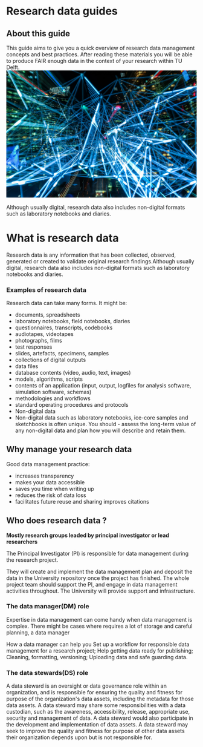 # Research data guides
## About this guide
This guide aims to give you a quick overview of research data management concepts and best practices. After reading these materials you will be able to produce FAIR enough data in the context of your research within TU Delft.
![Research software](../img/rd_intro.jpg) 

<!-- ## Research data management explained
- What is research data?
- What is research data?
- Why manage research data?
- Research data lifecycle
- Research data is any information that has been collected, observed, generated or created to validate original research findings. -->

Although usually digital, research data also includes non-digital formats such as laboratory notebooks and diaries.
# What is research data 
Research data is any information that has been collected, observed, generated or created to validate original research findings.Although usually digital, research data also includes non-digital formats such as laboratory notebooks and diaries.

### Examples of research data
Research data can take many forms. It might be:
- documents, spreadsheets
- laboratory notebooks, field notebooks, diaries
- questionnaires, transcripts, codebooks
- audiotapes, videotapes
- photographs, films
- test responses
- slides, artefacts, specimens, samples
- collections of digital outputs
- data files
- database contents (video, audio, text, images)
- models, algorithms, scripts
- contents of an application (input, output, logfiles for analysis software, simulation software, schemas)
- methodologies and workflows
- standard operating procedures and protocols
- Non-digital data
- Non-digital data such as laboratory notebooks, ice-core samples and sketchbooks is often unique. You should - assess the long-term value of any non-digital data and plan how you will describe and retain them.

## Why manage your research data
Good data management practice:
- increases transparency
- makes your data accessible
- saves you time when writing up
- reduces the risk of data loss
- facilitates future reuse and sharing improves citations

## Who does research data ?
**Mostly research groups leaded by principal investigator or lead researchers**

The Principal Investigator (PI) is responsible for data management during the research project. 

They will create and implement the data management plan and deposit the data in the University repository once the project has finished. The whole project team should support the PI, and engage in data management activities throughout. The University will provide support and infrastructure.

### The data manager(DM) role
Expertise in data management can come handy when data management is complex. There might be cases where requires a lot of storage and careful planning, a data manager  
 

How a data manager can help you
Set up a workflow for responsible data management for a research project;
Help getting data ready for publishing;
Cleaning, formatting, versioning;
Uploading data and safe guarding data.

### The data stewards(DS) role
A data steward is an oversight or data governance role within an organization, and is responsible for ensuring the quality and fitness for purpose of the organization's data assets, including the metadata for those data assets. A data steward may share some responsibilities with a data custodian, such as the awareness, accessibility, release, appropriate use, security and management of data. A data steward would also participate in the development and implementation of data assets. A data steward may seek to improve the quality and fitness for purpose of other data assets their organization depends upon but is not responsible for.